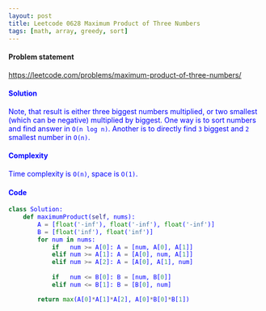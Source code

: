```yaml
---
layout: post
title: Leetcode 0628 Maximum Product of Three Numbers
tags: [math, array, greedy, sort]
---
```


#### Problem statement

<a href="https://leetcode.com/problems/maximum-product-of-three-numbers/"> <font color = blue>https://leetcode.com/problems/maximum-product-of-three-numbers/

#### Solution
Note, that result is either three biggest numbers multiplied, or two smallest (which can be negative) multiplied by biggest. One way is to sort numbers and find answer in `O(n log n)`. Another is to directly find `3` biggest and `2` smallest number in `O(n)`.

#### Complexity
Time complexity is `O(n)`, space is `O(1)`.

#### Code
```python
class Solution:
    def maximumProduct(self, nums):
        A = [float('-inf'), float('-inf'), float('-inf')]
        B = [float('inf'), float('inf')]
        for num in nums:
            if   num >= A[0]: A = [num, A[0], A[1]]
            elif num >= A[1]: A = [A[0], num, A[1]]
            elif num >= A[2]: A = [A[0], A[1], num]
                
            if   num <= B[0]: B = [num, B[0]]
            elif num <= B[1]: B = [B[0], num]

        return max(A[0]*A[1]*A[2], A[0]*B[0]*B[1])
```

